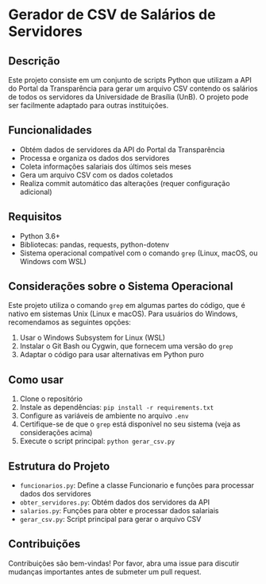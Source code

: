 # Gerador de CSV de Salários de Servidores

## Descrição

Este projeto consiste em um conjunto de scripts Python que utilizam a API do Portal da Transparência para gerar um arquivo CSV contendo os salários de todos os servidores da Universidade de Brasília (UnB). O projeto pode ser facilmente adaptado para outras instituições.

## Funcionalidades

- Obtém dados de servidores da API do Portal da Transparência
- Processa e organiza os dados dos servidores
- Coleta informações salariais dos últimos seis meses
- Gera um arquivo CSV com os dados coletados
- Realiza commit automático das alterações (requer configuração adicional)

## Requisitos

- Python 3.6+
- Bibliotecas: pandas, requests, python-dotenv
- Sistema operacional compatível com o comando `grep` (Linux, macOS, ou Windows com WSL)

## Considerações sobre o Sistema Operacional

Este projeto utiliza o comando `grep` em algumas partes do código, que é nativo em sistemas Unix (Linux e macOS). Para usuários do Windows, recomendamos as seguintes opções:

1. Usar o Windows Subsystem for Linux (WSL)
2. Instalar o Git Bash ou Cygwin, que fornecem uma versão do `grep`
3. Adaptar o código para usar alternativas em Python puro

## Como usar

1. Clone o repositório
2. Instale as dependências: `pip install -r requirements.txt`
3. Configure as variáveis de ambiente no arquivo `.env`
4. Certifique-se de que o `grep` está disponível no seu sistema (veja as considerações acima)
5. Execute o script principal: `python gerar_csv.py`

## Estrutura do Projeto

- `funcionarios.py`: Define a classe Funcionario e funções para processar dados dos servidores
- `obter_servidores.py`: Obtém dados dos servidores da API
- `salarios.py`: Funções para obter e processar dados salariais
- `gerar_csv.py`: Script principal para gerar o arquivo CSV

## Contribuições

Contribuições são bem-vindas! Por favor, abra uma issue para discutir mudanças importantes antes de submeter um pull request.

